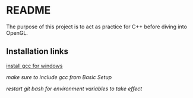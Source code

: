 # README

The purpose of this project is to act as practice for C++ before diving into OpenGL.

## Installation links


[install gcc for windows](https://yichaoou.github.io/tutorials/software/2016/06/28/git-bash-install-gcc)

*make sure to include gcc from Basic Setup*

*restart git bash for environment variables to take effect*